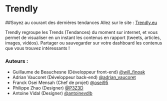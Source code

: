 Trendly
====================
##Soyez au courant des dernières tendances
Allez sur le site : [Trendly.eu](http://trendly.eu "Trendly.eu")


Trendly regroupe les Trends (Tendances) du moment sur internet, et vous permet de visualiser en un instant
les contenus en rapport (tweets, articles, images, vidéos).
Partager ou sauvegarder sur votre dashboard les contenus que vous trouvez intéressants !



### Auteurs :
- Guillaume de Beauchesne (Développeur front-end) [@will_finoak](https://twitter.com/Will_Finoak "@will_finoak")
- Adrian Vaucoret (Développeur back-end) [@adrian_vaucoret](https://twitter.com/adrian_vaucoret "@adrian_vaucoret")
- Franck Osei Mensah (Chef de projet) [@osei95](https://twitter.com/osei95 "@osei95")
- Philippe Zhao (Designer) [@P3Z3D](https://twitter.com/p3z3d "@P3Z3D")
- Antoine Vidal (Designer) [@antoinevdlb](https://twitter.com/antoinevdlb "@antoinevdlb")


